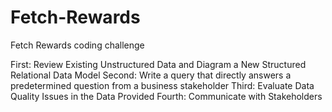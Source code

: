 # Fetch-Rewards
Fetch Rewards coding challenge

First: Review Existing Unstructured Data and Diagram a New Structured Relational Data Model
Second: Write a query that directly answers a predetermined question from a business stakeholder
Third: Evaluate Data Quality Issues in the Data Provided
Fourth: Communicate with Stakeholders
